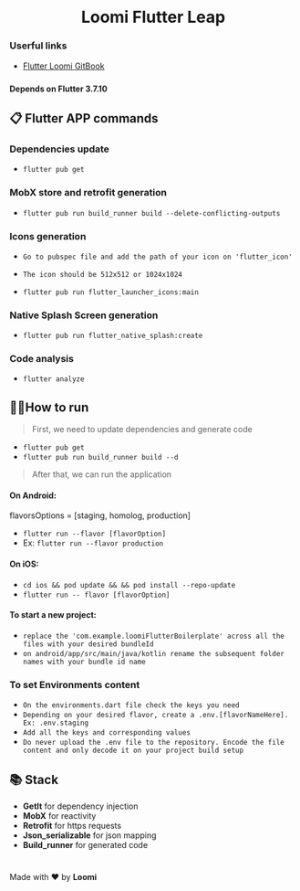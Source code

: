 #

<p align="center">
  <img src="" alt="" width="" />
</p>

<h1 align="center">Loomi Flutter Leap</h1>

### Userful links

- [Flutter Loomi GitBook](https://loomi.gitbook.io/flutter-loomi/)

###

#### Depends on Flutter 3.7.10

## 📋 Flutter APP commands

### Dependencies update

- `flutter pub get`

### MobX store and retrofit generation

- `flutter pub run build_runner build --delete-conflicting-outputs`

### Icons generation

- `Go to pubspec file and add the path of your icon on 'flutter_icon'`

- `The icon should be 512x512 or 1024x1024`

- `flutter pub run flutter_launcher_icons:main`

### Native Splash Screen generation

- `flutter pub run flutter_native_splash:create`

### Code analysis

- `flutter analyze`

## 🏃‍♂️How to run

> First, we need to update dependencies and generate code

- `flutter pub get`
- `flutter pub run build_runner build --d`

> After that, we can run the application

#### On Android:

flavorsOptions = [staging, homolog, production]

- `flutter run --flavor [flavorOption]`
- Ex: `flutter run --flavor production`

#### On iOS:

- `cd ios && pod update && && pod install --repo-update`
- `flutter run -- flavor [flavorOption]`

#### To start a new project:

- `replace the 'com.example.loomiFlutterBoilerplate' across all the files with your desired bundleId`
- `on android/app/src/main/java/kotlin rename the subsequent folder names with your bundle id name`

### To set Environments content

- `On the environments.dart file check the keys you need`
- `Depending on your desired flavor, create a .env.[flavorNameHere]. Ex: .env.staging`
- `Add all the keys and corresponding values`
- `Do never upload the .env file to the repository. Encode the file content and only decode it on your project build setup`

## 📚 Stack

- **GetIt** for dependency injection
- **MobX** for reactivity
- **Retrofit** for https requests
- **Json_serializable** for json mapping
- **Build_runner** for generated code

#

Made with ❤️ by **Loomi**
